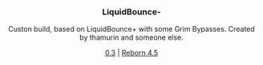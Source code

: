 <div align="center">

### LiquidBounce-
Custon build, based on LiquidBounce+ with some Grim Bypasses. Created by thamurin and someone else.

[0.3](liquidbounceminus-0.3.jar) | [Reborn 4.5](liquidbounceminus-reborn-4.5.jar)